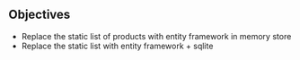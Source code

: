 ## Objectives 
- Replace the static list of products with entity framework in memory store
- Replace the static list with entity framework + sqlite